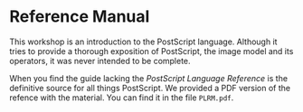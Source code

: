 # Reference Manual
This workshop is an introduction to the PostScript language. Although it tries to provide a thorough exposition of PostScript, the image model and its operators, it was never intended to be complete.

When you find the guide lacking the _PostScript Language Reference_ is the definitive source for all things PostScript. We provided a PDF version of the refence with the material. You can find it in the file `PLRM.pdf`.